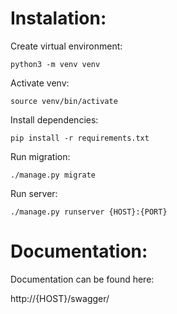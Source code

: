 # Instalation:
Create virtual environment:

`python3 -m venv venv`

Activate venv:

`source venv/bin/activate`

Install dependencies:

`pip install -r requirements.txt`

Run migration:

`./manage.py migrate`

Run server:

`./manage.py runserver {HOST}:{PORT}`



# Documentation:

Documentation can be found here:

http://{HOST}/swagger/

